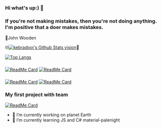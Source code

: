 ### Hi what's up:) 👋
<!--
**kebradooj/kebradooj** is a ✨ _special_ ✨ repository because its `README.md` (this file) appears on your GitHub profile. -->
### If you're not making mistakes, then you're not doing anything. I'm positive that a doer makes mistakes.
💬John Wooden

🤓[<img alt="kebradooj's Github Stats vision" src="https://github-readme-stats.vercel.app/api?username=kebradooj&theme=dracula&show_icons=true&hide_border=true">](https://github.com/kebradooj)🍓

[![Top Langs](https://github-readme-stats.vercel.app/api/top-langs/?username=kebradooj&layout=compact&hide_border=true)](https://github.com/kebradooj)
###
[![ReadMe Card](https://github-readme-stats.vercel.app/api/pin/?username=kebradooj&repo=Fractal-tree-recursion&theme=vue&hide_border=true)](https://github.com/kebradooj/Fractal-tree-recursion)
[![ReadMe Card](https://github-readme-stats.vercel.app/api/pin/?username=kebradooj&repo=re2-remake-costumes-changer&theme=buefy&hide_border=true)](https://github.com/kebradooj/re2-remake-costumes-changer)
###
[![ReadMe Card](https://github-readme-stats.vercel.app/api/pin/?username=kebradooj&theme=buefy&repo=Judith-sand-conference&hide_border=true)](https://github.com/kebradooj/Judith-sand-conference)
[![ReadMe Card](https://github-readme-stats.vercel.app/api/pin/?username=kebradooj&theme=vue&repo=My-first-portfolio-project&hide_border=true)](https://github.com/kebradooj/https://github.com/kebradooj/My-first-portfolio-project)
### My first project with team 
[![ReadMe Card](https://github-readme-stats.vercel.app/api/pin/?username=kebradooj&theme=nord&repo=Poputka.kg&hide_border=true)](https://github.com/kebradooj/Poputka.kg)
- 🔭 I’m currently working on planet Earth
- 🌱 I’m currently learning JS and C#
material-palenight

